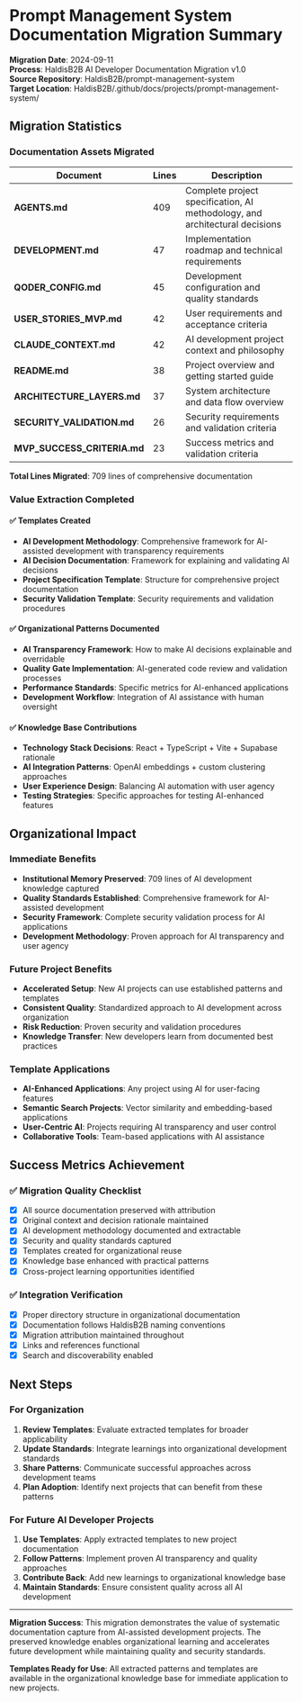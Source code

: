 # Prompt Management System Documentation Migration Summary

**Migration Date**: 2024-09-11  
**Process**: HaldisB2B AI Developer Documentation Migration v1.0  
**Source Repository**: HaldisB2B/prompt-management-system  
**Target Location**: HaldisB2B/.github/docs/projects/prompt-management-system/

## Migration Statistics

### Documentation Assets Migrated

| Document | Lines | Description |
|----------|-------|-------------|
| **AGENTS.md** | 409 | Complete project specification, AI methodology, and architectural decisions |
| **DEVELOPMENT.md** | 47 | Implementation roadmap and technical requirements |
| **QODER_CONFIG.md** | 45 | Development configuration and quality standards |
| **USER_STORIES_MVP.md** | 42 | User requirements and acceptance criteria |
| **CLAUDE_CONTEXT.md** | 42 | AI development project context and philosophy |
| **README.md** | 38 | Project overview and getting started guide |
| **ARCHITECTURE_LAYERS.md** | 37 | System architecture and data flow overview |
| **SECURITY_VALIDATION.md** | 26 | Security requirements and validation criteria |
| **MVP_SUCCESS_CRITERIA.md** | 23 | Success metrics and validation criteria |

**Total Lines Migrated**: 709 lines of comprehensive documentation

### Value Extraction Completed

#### ✅ Templates Created
- **AI Development Methodology**: Comprehensive framework for AI-assisted development with transparency requirements
- **AI Decision Documentation**: Framework for explaining and validating AI decisions
- **Project Specification Template**: Structure for comprehensive project documentation
- **Security Validation Template**: Security requirements and validation procedures

#### ✅ Organizational Patterns Documented
- **AI Transparency Framework**: How to make AI decisions explainable and overridable
- **Quality Gate Implementation**: AI-generated code review and validation processes
- **Performance Standards**: Specific metrics for AI-enhanced applications
- **Development Workflow**: Integration of AI assistance with human oversight

#### ✅ Knowledge Base Contributions
- **Technology Stack Decisions**: React + TypeScript + Vite + Supabase rationale
- **AI Integration Patterns**: OpenAI embeddings + custom clustering approaches
- **User Experience Design**: Balancing AI automation with user agency
- **Testing Strategies**: Specific approaches for testing AI-enhanced features

## Organizational Impact

### Immediate Benefits
- **Institutional Memory Preserved**: 709 lines of AI development knowledge captured
- **Quality Standards Established**: Comprehensive framework for AI-assisted development
- **Security Framework**: Complete security validation process for AI applications
- **Development Methodology**: Proven approach for AI transparency and user agency

### Future Project Benefits
- **Accelerated Setup**: New AI projects can use established patterns and templates
- **Consistent Quality**: Standardized approach to AI development across organization
- **Risk Reduction**: Proven security and validation procedures
- **Knowledge Transfer**: New developers learn from documented best practices

### Template Applications
- **AI-Enhanced Applications**: Any project using AI for user-facing features
- **Semantic Search Projects**: Vector similarity and embedding-based applications
- **User-Centric AI**: Projects requiring AI transparency and user control
- **Collaborative Tools**: Team-based applications with AI assistance

## Success Metrics Achievement

### ✅ Migration Quality Checklist
- [x] All source documentation preserved with attribution
- [x] Original context and decision rationale maintained
- [x] AI development methodology documented and extractable
- [x] Security and quality standards captured
- [x] Templates created for organizational reuse
- [x] Knowledge base enhanced with practical patterns
- [x] Cross-project learning opportunities identified

### ✅ Integration Verification
- [x] Proper directory structure in organizational documentation
- [x] Documentation follows HaldisB2B naming conventions
- [x] Migration attribution maintained throughout
- [x] Links and references functional
- [x] Search and discoverability enabled

## Next Steps

### For Organization
1. **Review Templates**: Evaluate extracted templates for broader applicability
2. **Update Standards**: Integrate learnings into organizational development standards
3. **Share Patterns**: Communicate successful approaches across development teams
4. **Plan Adoption**: Identify next projects that can benefit from these patterns

### For Future AI Developer Projects
1. **Use Templates**: Apply extracted templates to new project documentation
2. **Follow Patterns**: Implement proven AI transparency and quality approaches
3. **Contribute Back**: Add new learnings to organizational knowledge base
4. **Maintain Standards**: Ensure consistent quality across all AI development

---

**Migration Success**: This migration demonstrates the value of systematic documentation capture from AI-assisted development projects. The preserved knowledge enables organizational learning and accelerates future development while maintaining quality and security standards.

**Templates Ready for Use**: All extracted patterns and templates are available in the organizational knowledge base for immediate application to new projects.